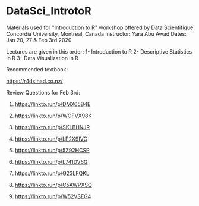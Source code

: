 # DataSci_IntrotoR

Materials used for "Introduction to R" workshop offered by Data Scientifique
Concordia University, Montreal, Canada
Instructor: Yara Abu Awad
Dates: Jan 20, 27 & Feb 3rd 2020

Lectures are given in this order:
1- Introduction to R
2- Descriptive Statistics in R
3- Data Visualization in R


Recommended textbook:

https://r4ds.had.co.nz/


Review Questions for Feb 3rd:

1. https://linkto.run/p/DMX65B4E

2. https://linkto.run/p/WOFVX98K

3. https://linkto.run/p/SKLBHNJR

4. https://linkto.run/p/LP2X9IVC

5. https://linkto.run/p/5Z92HCSP

6. https://linkto.run/p/L741DV6G

7. https://linkto.run/p/G23LFQKL

8. https://linkto.run/p/C5AWPXSQ

9. https://linkto.run/p/W52VSEG4

